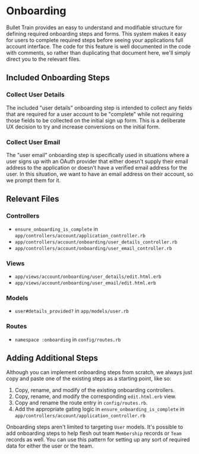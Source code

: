 # Onboarding
Bullet Train provides an easy to understand and modifiable structure for defining required onboarding steps and forms. This system makes it easy for users to complete required steps before seeing your applications full account interface. The code for this feature is well documented in the code with comments, so rather than duplicating that document here, we'll simply direct you to the relevant files.

## Included Onboarding Steps

### Collect User Details

The included "user details" onboarding step is intended to collect any fields that are required for a user account to be "complete" while not requiring those fields to be collected on the initial sign up form. This is a deliberate UX decision to try and increase conversions on the initial form.

### Collect User Email

The "user email" onboarding step is specifically used in situations where a user signs up with an OAuth provider that either doesn't supply their email address to the application or doesn't have a verified email address for the user. In this situation, we want to have an email address on their account, so we prompt them for it.

## Relevant Files

### Controllers
 - `ensure_onboarding_is_complete` in `app/controllers/account/application_controller.rb`
 - `app/controllers/account/onboarding/user_details_controller.rb`
 - `app/controllers/account/onboarding/user_email_controller.rb`

### Views
 - `app/views/account/onboarding/user_details/edit.html.erb`
 - `app/views/account/onboarding/user_email/edit.html.erb`

### Models
 - `user#details_provided?` in `app/models/user.rb`

### Routes
 - `namespace :onboarding` in `config/routes.rb`

## Adding Additional Steps
Although you can implement onboarding steps from scratch, we always just copy and paste one of the existing steps as a starting point, like so:

1. Copy, rename, and modify of the existing onboarding controllers.
2. Copy, rename, and modify the corresponding `edit.html.erb` view.
3. Copy and rename the route entry in `config/routes.rb`.
4. Add the appropriate gating logic in `ensure_onboarding_is_complete` in `app/controllers/account/application_controller.rb`

Onboarding steps aren't limited to targeting `User` models. It's possible to add onboarding steps to help flesh out team `Membership` records or `Team` records as well. You can use this pattern for setting up any sort of required data for either the user or the team.
